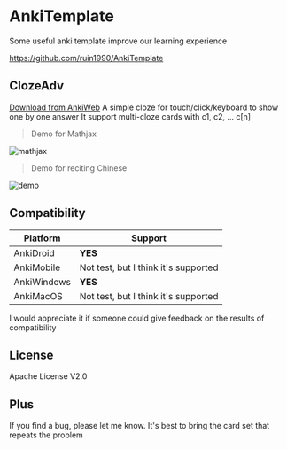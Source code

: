 # AnkiTemplate
Some useful anki template improve our learning experience

https://github.com/ruin1990/AnkiTemplate

## ClozeAdv 
[Download from AnkiWeb](https://ankiweb.net/shared/info/457099967)
A simple cloze for touch/click/keyboard to show one by one answer
It support multi-cloze cards with c1, c2, ... c[n]

> Demo for Mathjax

![mathjax](https://s3.bmp.ovh/imgs/2022/01/aeb08735c12c001b.gif)

> Demo for reciting Chinese

![demo](https://s3.bmp.ovh/imgs/2021/12/a08a795d540e1a09.gif)

## Compatibility
| Platform | Support |
| ---- | ---- |
| AnkiDroid     | **YES** |
|   AnkiMobile   | Not test, but I think it's supported |
|  AnkiWindows    | **YES** |
|   AnkiMacOS   |  Not test, but I think it's supported   |

I would appreciate it if someone could give feedback on the results of compatibility

## License
Apache License V2.0

## Plus
If you find a bug, please let me know. It's best to bring the card set that repeats the problem
